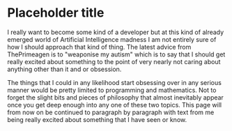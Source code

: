 # Placeholder title

I really want to become some kind of a developer but at this kind of already
emerged world of Artificial Intelligence madness I am not entirely sure of how
I should approach that kind of thing. The latest advice from ThePrimeagen is to
"weaponise my autism" which is to say that I should get really excited about
something to the point of very nearly not caring about anything other than
it and or obsession.

The things that I could in any likelihood start obsessing over in any serious
manner would be pretty limited to programming and mathematics. Not to forget
the slight bits and pieces of philosophy that almost inevitably appear once
you get deep enough into any one of these two topics. This page will from now
on be continued to paragraph by paragraph with text from me being really
excited about something that I have seen or know.

